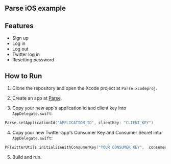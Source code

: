 
## Parse iOS example

## Features

- Sign up
- Log in
- Log out
- Twitter log in
- Resetting password

## How to Run

1. Clone the repository and open the Xcode project at `Parse.xcodeproj`.

2. Create an app at [Parse](https://parse.com/apps).

3. Copy your new app's application id and client key into `AppDelegate.swift`:

  ```swift
  Parse.setApplicationId("APPLICATION_ID", clientKey: "CLIENT_KEY")
  ```
4. Copy your new Twitter app's Consumer Key and Consumer Secret into `AppDelegate.swift`:

  ```swift
  PFTwitterUtils.initializeWithConsumerKey("YOUR CONSUMER KEY",  consumerSecret:"YOUR CONSUMER SECRET")
  ```
5. Build and run.
